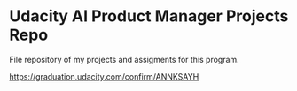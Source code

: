 # Udacity AI Product Manager Projects Repo

File repository of my projects and assigments for this program.

https://graduation.udacity.com/confirm/ANNKSAYH
